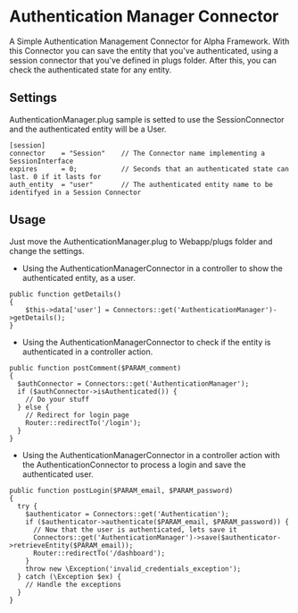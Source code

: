 # Authentication Manager Connector
A Simple Authentication Management Connector for Alpha Framework.
With this Connector you can save the entity that you've authenticated, using a session connector that you've defined in plugs folder. After this, you can check the authenticated state for any entity.

## Settings
AuthenticationManager.plug sample is setted to use the SessionConnector and the authenticated entity will be a User.

```
[session]
connector    = "Session"	// The Connector name implementing a SessionInterface
expires      = 0;			// Seconds that an authenticated state can last. 0 if it lasts for 
auth_entity  = "user"		// The authenticated entity name to be identifyed in a Session Connector
```

## Usage
Just move the AuthenticationManager.plug to Webapp/plugs folder and change the settings.

* Using the AuthenticationManagerConnector in a controller to show the authenticated entity, as a user.
```
public function getDetails()
{
    $this->data['user'] = Connectors::get('AuthenticationManager')->getDetails();
}
```
* Using the AuthenticationManagerConnector to check if the entity is authenticated in a controller action.
```
public function postComment($PARAM_comment)
{
  $authConnector = Connectors::get('AuthenticationManager');
  if ($authConnector->isAuthenticated()) {
    // Do your stuff
  } else {
    // Redirect for login page
    Router::redirectTo('/login');
  }
}
```
* Using the AuthenticationManagerConnector in a controller action with the AuthenticationConnector to process a login and save the authenticated user.
```
public function postLogin($PARAM_email, $PARAM_password)
{
  try {
    $authenticator = Connectors::get('Authentication');
    if ($authenticator->authenticate($PARAM_email, $PARAM_password)) {
      // Now that the user is authenticated, lets save it
      Connectors::get('AuthenticationManager')->save($authenticator->retrieveEntity($PARAM_email));
      Router::redirectTo('/dashboard');
    }
    throw new \Exception('invalid_credentials_exception');
  } catch (\Exception $ex) {
    // Handle the exceptions
  }
}
```
